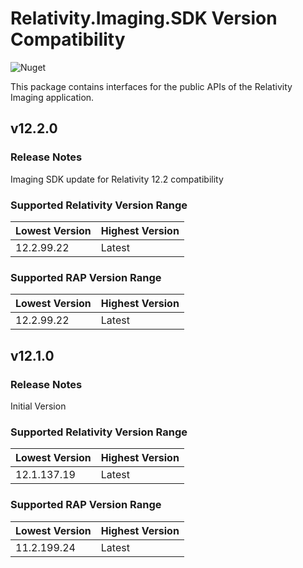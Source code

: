 # Relativity.Imaging.SDK Version Compatibility

![Nuget](https://img.shields.io/nuget/v/Relativity.Imaging.SDK)

This package contains interfaces for the public APIs of the Relativity Imaging application.

## v12.2.0

### Release Notes

Imaging SDK update for Relativity 12.2 compatibility

### Supported Relativity Version Range

Lowest Version | Highest Version
--- | ---
12.2.99.22 | Latest

### Supported RAP Version Range

Lowest Version | Highest Version
--- | ---
12.2.99.22 | Latest

## v12.1.0

### Release Notes

Initial Version

### Supported Relativity Version Range

Lowest Version | Highest Version
--- | ---
12.1.137.19 | Latest

### Supported RAP Version Range

Lowest Version | Highest Version
--- | ---
11.2.199.24 | Latest
